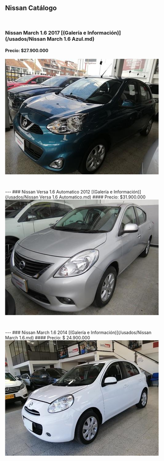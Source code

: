 ## Nissan Catálogo

<p>&nbsp;</p>

### Nissan March 1.6 2017 [(Galería e Información)](/usados/Nissan March 1.6 Azul.md)
#### Precio: $27.900.000

<img src="/usados/images/Nissan March 1.6 - 0.1973.jpg?raw=true"/>
<p>&nbsp;</p>
---
### Nissan Versa 1.6 Automatico 2012 [(Galería e Información)](/usados/Nissan Versa 1.6 Automatico.md)
#### Precio: $31.900.000

<img src="/usados/images/Nissan Versa 1.6 Automatico - 0.0424.jpg?raw=true"/>
<p>&nbsp;</p>
---
### Nissan March 1.6 2014 [(Galería e Información)](/usados/Nissan March 1.6.md)
#### Precio: $ 24.900.000

<img src="/usados/images/Nissan March 1.6 - 0.2307.jpg?raw=true"/>
<p>&nbsp;</p>
